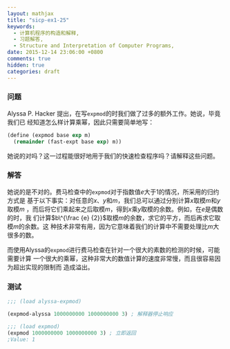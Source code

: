 ```yaml
---
layout: mathjax
title: "sicp-ex1-25"
keywords:
  - 计算机程序的构造和解释,
  - 习题解答,
  - Structure and Interpretation of Computer Programs,
date: 2015-12-14 23:06:00 +0800
comments: true
hidden: true
categories: draft
---
```


### 问题

Alyssa P. Hacker 提出，在写`expmod`的时我们做了过多的额外工作。她说，毕竟我们已
经知道怎么样计算乘幂，因此只需要简单地写：

``` scheme
(define (expmod base exp m)
  (remainder (fast-expt base exp) m))
```

她说的对吗？这一过程能很好地用于我们的快速检查程序吗？请解释这些问题。

### 解答

她说的是不对的。费马检查中的`expmod`对于指数值$e$大于1的情况，所采用的归约方式是
基于以下事实：对任意的$x$、$y$和$m$，我们总可以通过分别计算$x$取模$m$和$y$取模$m$
，而后将它们乘起来之后取模$m$，得到$x$乘$y$取模的余数。例如，在$e$是偶数的时，我
们计算$b\^{\frac {e} {2}}$取模$m$的余数，求它的平方，而后再求它取模$m$的余数。这
种技术非常有用，因为它意味着我们的计算中不需要处理比$m$大很多的数。

而使用Alyssa的`expmod`进行费马检查在针对一个很大的素数的检测的时候，可能需要计算
一个很大的乘幂，这种非常大的数值计算的速度非常慢，而且很容易因为超出实现的限制而
造成溢出。

### 测试

``` scheme
;;; (load alyssa-expmod)

(expmod-alyssa 1000000000 1000000000 3) ; 解释器停止响应

;;; (load expmod)
(expmod 1000000000 1000000000 3) ; 立即返回
;Value: 1
```
